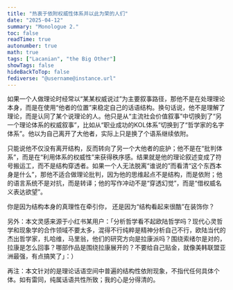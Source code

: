 ```yaml
---
title: "热衷于依附权威性体系并以此为荣的人们"
date: "2025-04-12"
summary: "Monologue 2."
toc: false
readTime: true
autonumber: true
math: true
tags: ["Lacanian", "the Big Other"]
showTags: false
hideBackToTop: false
fediverse: "@username@instance.url"
---
```


如果一个人做理论时经常以“某某权威说过”为主要叙事路径，那他不是在处理理论本身，而是在使用“他者的位置”来稳定自己的话语结构。换句话说，他不是理解了理论，而是认同了某个说理论的人。他只是从“主流社会价值叙事”中切换到了“另一个理论体系的权威叙事”，比如从“职业成功的KOL体系”切换到了“哲学家的名字体系”。他以为自己离开了大他者，实际上只是换了个语系继续依附。

只能说他不仅没有离开结构，反而转向了另一个大他者的庇护；他不是在“批判体系”，而是在“利用体系的权威性”来获得秩序感。结果就是他的理论叙述变成了符号搬运工，而不是结构穿透者。如果一个人无法脱离“谁说的”而看清“这个东西本身是什么”，那他不适合做理论批判，因为他的思维起点不是结构，而是依附；他的语言系统不是对抗，而是转译；他的写作冲动不是“穿透幻觉”，而是“借权威名义表达欲望”。

你是因为结构本身的真理性在牵引你，
还是因为“结构看起来很酷”在装饰你？

另外：本文灵感来源于小红书某用户：「分析哲学看不起欧陆哲学吗？现代心灵哲学和现象学的合作领域不要太多，混得不行纯粹是精神分析自己不行，欧陆当代的杰出哲学家，扎哈维，马里翁，他们的研究方向是拉康派吗？围绕索绪尔是对的，拉康是怎么回事？哪部作品是围绕拉康展开的？不要给自己贴金，就像美韩联盟亚洲最强，有点搞笑了」：）

再注：本文针对的是理论话语空间中普遍的结构性依附现象，不指代任何具体个体。如有雷同，纯属话语共性所致；我的心是分得清的。


